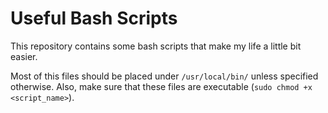 # Useful Bash Scripts

This repository contains some bash scripts that make my life a little bit easier.

Most of this files should be placed under `/usr/local/bin/` unless specified otherwise. Also, make sure that these files are executable (`sudo chmod +x <script_name>`).
